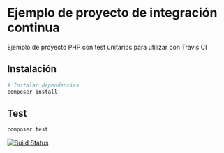 # Ejemplo de proyecto de integración continua

Ejemplo de proyecto PHP con test unitarios para utilizar con Travis CI

## Instalación

``` bash
# Instalar dependencias
composer install
```

## Test

``` bash
composer test
```
[![Build Status](https://app.travis-ci.com/organizacion-sesion-3-joancarrillo/sesion5-integracion-continua.svg?branch=main)](https://app.travis-ci.com/organizacion-sesion-3-joancarrillo/sesion5-integracion-continua)
